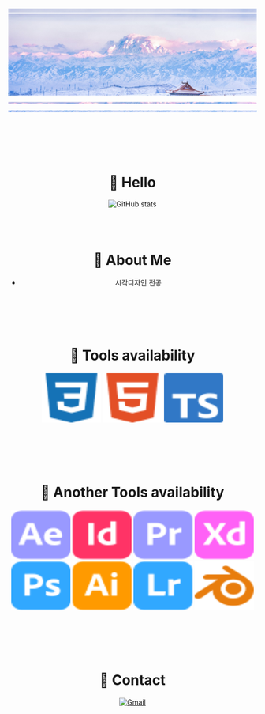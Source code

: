 <center>

![banner3](/banner3.jpg "banner3")<br>
![banner](/banner.jpg "banner")<br>
![banner4](/banner4.jpg "banner4")<br>
![banner2](/banner2.jpg "banner2")<br>

<br>
<br>
<br>
<br>

# 👋 Hello <br>


![GitHub stats](https://github-readme-stats.vercel.app/api?username=10041107&show_icons=true&theme=radical)

<br>
<br>

# 🚩 About Me

+ 시각디자인 전공

<br>
<br>
<br>
<br>



# 🔧 Tools availability <br>
   <img src="css3-color.svg" width="120" height="100"/>    <img src="html5-color.svg" width="120" height="100"/>   <img src="typescript-color.svg" width="120" height="100"/> 


<br>
<br>
<br>
<br>


# 📌 Another Tools availability <br>
<img src="adobeaftereffects-color.svg" width="120" height="100"/>   <img src="adobeindesign-color.svg" width="120" height="100"/>   <img src="adobepremierepro-color.svg" width="120" height="100"/>
 <img src="adobexd-color.svg" width="120" height="100"/> <br>
 <img src="adobephotoshop-color.svg" width="120" height="100"/>  <img src="adobeillustrator-color.svg" width="120" height="100"/>        <img src="adobelightroom-color.svg" width="120" height="100"/> <img src="blender-color.svg" width="120" height="100"/>

<br>
<br>
<br>
<br>




# 🤞 Contact <br>
[![Gmail](https://img.shields.io/badge/Gmail-d14836?style=flat-square&logo=Gmail&logoColor=white&link=mailto:aksmfdyfl111@gmail.com)](aksmfdyfl111@gmail.com)

</center>

